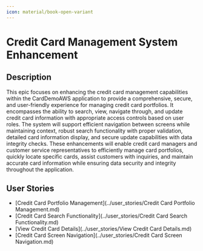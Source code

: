```yaml
---
icon: material/book-open-variant
---
```

# Credit Card Management System Enhancement

## Description
This epic focuses on enhancing the credit card management capabilities within the CardDemoAWS application to provide a comprehensive, secure, and user-friendly experience for managing credit card portfolios. It encompasses the ability to search, view, navigate through, and update credit card information with appropriate access controls based on user roles. The system will support efficient navigation between screens while maintaining context, robust search functionality with proper validation, detailed card information display, and secure update capabilities with data integrity checks. These enhancements will enable credit card managers and customer service representatives to efficiently manage card portfolios, quickly locate specific cards, assist customers with inquiries, and maintain accurate card information while ensuring data security and integrity throughout the application.

## User Stories
- [Credit Card Portfolio Management](../user_stories/Credit Card Portfolio Management.md)
- [Credit Card Search Functionality](../user_stories/Credit Card Search Functionality.md)
- [View Credit Card Details](../user_stories/View Credit Card Details.md)
- [Credit Card Screen Navigation](../user_stories/Credit Card Screen Navigation.md)